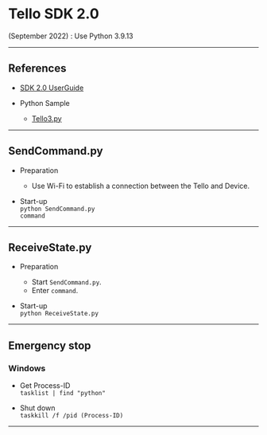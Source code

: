 # Tello SDK 2.0  

(September 2022) : Use Python 3.9.13  


---

## References  

- [SDK 2.0 UserGuide](https://dl-cdn.ryzerobotics.com/downloads/Tello/Tello%20SDK%202.0%20User%20Guide.pdf)  


- Python Sample  
  - [Tello3.py](https://dl-cdn.ryzerobotics.com/downloads/tello/20180222/Tello3.py)  


---

## SendCommand.py  

- Preparation  
  - Use Wi-Fi to establish a connection between the Tello and Device.  


- Start-up  
  `python SendCommand.py`  
  `command`  


---

## ReceiveState.py  

- Preparation  
  - Start `SendCommand.py`.  
  - Enter `command`.  


- Start-up  
  `python ReceiveState.py`  


---

## Emergency stop


### Windows  

- Get Process-ID  
  `tasklist | find "python"`  

- Shut down  
  `taskkill /f /pid (Process-ID)`  


---
